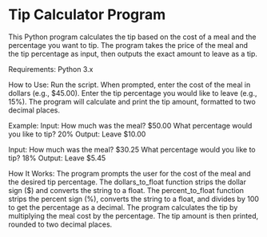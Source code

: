 # Tip Calculator Program
This Python program calculates the tip based on the cost of a meal and the percentage you want to tip. The program takes the price of the meal and the tip percentage as input, then outputs the exact amount to leave as a tip.

Requirements:
Python 3.x

How to Use:
Run the script.
When prompted, enter the cost of the meal in dollars (e.g., $45.00).
Enter the tip percentage you would like to leave (e.g., 15%).
The program will calculate and print the tip amount, formatted to two decimal places.

Example:
Input:
How much was the meal? $50.00
What percentage would you like to tip? 20%
Output:
Leave $10.00

Input:
How much was the meal? $30.25
What percentage would you like to tip? 18%
Output:
Leave $5.45

How It Works:
The program prompts the user for the cost of the meal and the desired tip percentage.
The dollars_to_float function strips the dollar sign ($) and converts the string to a float.
The percent_to_float function strips the percent sign (%), converts the string to a float, and divides by 100 to get the percentage as a decimal.
The program calculates the tip by multiplying the meal cost by the percentage.
The tip amount is then printed, rounded to two decimal places.
